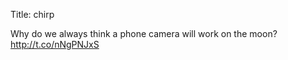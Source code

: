 Title: chirp

Why do we always think a phone camera will work on the moon? <a href="http://t.co/nNgPNJxS">http://t.co/nNgPNJxS</a>

